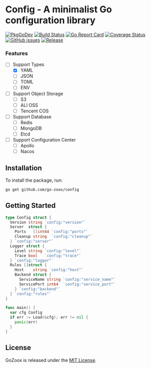 # Config - A minimalist Go configuration library

[![PkgGoDev](https://pkg.go.dev/badge/github.com/go-zoox/config)](https://pkg.go.dev/github.com/go-zoox/config)
[![Build Status](https://github.com/go-zoox/config/actions/workflows/ci.yml/badge.svg?branch=master)](https://github.com/go-zoox/config/actions/workflows/ci.yml)
[![Go Report Card](https://goreportcard.com/badge/github.com/go-zoox/config)](https://goreportcard.com/report/github.com/go-zoox/config)
[![Coverage Status](https://coveralls.io/repos/github/go-zoox/config/badge.svg?branch=master)](https://coveralls.io/github/go-zoox/config?branch=master)
[![GitHub issues](https://img.shields.io/github/issues/go-zoox/config.svg)](https://github.com/go-zoox/config/issues)
[![Release](https://img.shields.io/github/tag/go-zoox/config.svg?label=Release)](https://github.com/go-zoox/config/tags)

### Features
* [ ] Support Types
  * [x] YAML
  * [ ] JSON
  * [ ] TOML
  * [ ] ENV
* [ ] Support Object Storage
  * [ ] S3
  * [ ] ALI OSS
  * [ ] Tencent COS
* [ ] Support Database
  * [ ] Redis
  * [ ] MongoDB
  * [ ] Etcd
* [ ] Support Configuration Center
  * [ ] Apollo
  * [ ] Nacos 

## Installation
To install the package, run:
```bash
go get github.com/go-zoox/config
```

## Getting Started

```go
type Config struct {
  Version string `config:"version"`
  Server  struct {
    Ports   []int64 `config:"ports"`
    Cleanup string  `config:"cleanup"`
  } `config:"server"`
  Logger struct {
    Level string `config:"level"`
    Trace bool   `config:"trace"`
  } `config:"logger"`
  Rules []struct {
    Host    string `config:"host"`
    Backend struct {
      ServiceName string `config:"service_name"`
      ServicePort int64  `config:"service_port"`
    } `config:"backend"`
  } `config:"rules"`
}

func main() {
  var cfg Config
  if err := Load(&cfg); err != nil {
    panic(err)
  }
}
```

## License
GoZoox is released under the [MIT License](./LICENSE).
